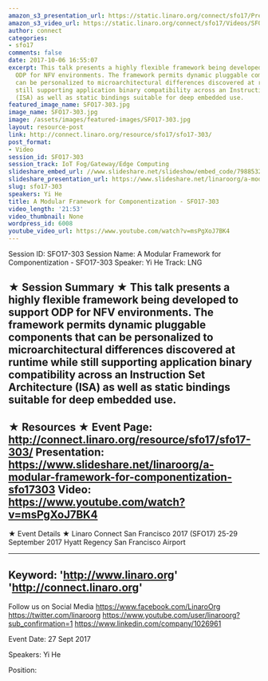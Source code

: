 ```yaml
---
amazon_s3_presentation_url: https://static.linaro.org/connect/sfo17/Presentations/SFO17-303%20A%20Modular%20Framework%20for%20Componentization.pdf
amazon_s3_video_url: https://static.linaro.org/connect/sfo17/Videos/SFO17-303%20A%20Modular%20Framework%20for%20Componentization.mp4
author: connect
categories:
- sfo17
comments: false
date: 2017-10-06 16:55:07
excerpt: This talk presents a highly flexible framework being developed to support
  ODP for NFV environments. The framework permits dynamic pluggable components that
  can be personalized to microarchitectural differences discovered at runtime while
  still supporting application binary compatibility across an Instruction Set Architecture
  (ISA) as well as static bindings suitable for deep embedded use.
featured_image_name: SFO17-303.jpg
image_name: SFO17-303.jpg
image: /assets/images/featured-images/SFO17-303.jpg
layout: resource-post
link: http://connect.linaro.org/resource/sfo17/sfo17-303/
post_format:
- Video
session_id: SFO17-303
session_track: IoT Fog/Gateway/Edge Computing
slideshare_embed_url: //www.slideshare.net/slideshow/embed_code/79885322
slideshare_presentation_url: https://www.slideshare.net/linaroorg/a-modular-framework-for-componentization-sfo17303
slug: sfo17-303
speakers: Yi He
title: A Modular Framework for Componentization - SFO17-303
video_length: '21:53'
video_thumbnail: None
wordpress_id: 6008
youtube_video_url: https://www.youtube.com/watch?v=msPgXoJ7BK4
---
```


Session ID: SFO17-303
Session Name: A Modular Framework for Componentization - SFO17-303
Speaker: Yi He
Track: LNG


★ Session Summary ★
This talk presents a highly flexible framework being developed to support ODP for NFV environments. The framework permits dynamic pluggable components that can be personalized to microarchitectural differences discovered at runtime while still supporting application binary compatibility across an Instruction Set Architecture (ISA) as well as static bindings suitable for deep embedded use.
---------------------------------------------------
★ Resources ★
Event Page: http://connect.linaro.org/resource/sfo17/sfo17-303/
Presentation: https://www.slideshare.net/linaroorg/a-modular-framework-for-componentization-sfo17303
Video: https://www.youtube.com/watch?v=msPgXoJ7BK4
 ---------------------------------------------------

★ Event Details ★
Linaro Connect San Francisco 2017 (SFO17)
25-29 September 2017
Hyatt Regency San Francisco Airport

---------------------------------------------------
Keyword:
'http://www.linaro.org'
'http://connect.linaro.org'
---------------------------------------------------
Follow us on Social Media
https://www.facebook.com/LinaroOrg
https://twitter.com/linaroorg
https://www.youtube.com/user/linaroorg?sub_confirmation=1
https://www.linkedin.com/company/1026961

Event Date: 27 Sept 2017

Speakers: Yi He

Position: